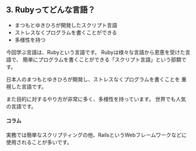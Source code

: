 ## 3. Rubyってどんな言語？
 * まつもとゆきひろが開発したスクリプト言語
 * ストレスなくプログラムを書くことができる
 * 多様性を持つ

今回学ぶ言語は、Rubyという言語です。
Rubyは様々な言語から恩恵を受けた言語で、
簡単にプログラムを書くことができる「スクリプト言語」という部類です。

日本人のまつもとゆきひろが開発し、ストレスなくプログラムを書くことを
重視した言語です。

また目的に対するやり方が非常に多く、多様性を持っています。
世界でも人気の言語です。

#### コラム
実務では簡単なスクリプティングの他、RailsというWebフレームワークなどに使用されることが多いです。